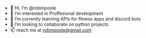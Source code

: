 - 👋 Hi, I’m @robmpoole
- 👀 I’m interested in Proffesional development
- 🌱 I’m currently learning APIs for fitness apps and discord bots
- 💞️ I’m looking to collaborate on python projects
- 📫 reach me at robmpoole@gmail.com


